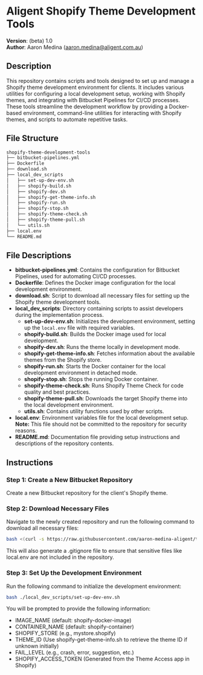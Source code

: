 # Aligent Shopify Theme Development Tools

**Version**: (beta) 1.0  
**Author**: Aaron Medina (aaron.medina@aligent.com.au)

## Description

This repository contains scripts and tools designed to set up and manage a Shopify theme development environment for clients. It includes various utilities for configuring a local development setup, working with Shopify themes, and integrating with Bitbucket Pipelines for CI/CD processes. These tools streamline the development workflow by providing a Docker-based environment, command-line utilities for interacting with Shopify themes, and scripts to automate repetitive tasks.

## File Structure

```bash
shopify-theme-development-tools
├── bitbucket-pipelines.yml
├── Dockerfile
├── download.sh
├── local_dev_scripts
│   ├── set-up-dev-env.sh
│   ├── shopify-build.sh
│   ├── shopify-dev.sh
│   ├── shopify-get-theme-info.sh
│   ├── shopify-run.sh
│   ├── shopify-stop.sh
│   ├── shopify-theme-check.sh
│   ├── shopify-theme-pull.sh
│   └── utils.sh
├── local.env
└── README.md
```

## File Descriptions

- **bitbucket-pipelines.yml**: Contains the configuration for Bitbucket Pipelines, used for automating CI/CD processes.
- **Dockerfile**: Defines the Docker image configuration for the local development environment.
- **download.sh**: Script to download all necessary files for setting up the Shopify theme development tools.
- **local_dev_scripts**: Directory containing scripts to assist developers during the implementation process.
  - **set-up-dev-env.sh**: Initializes the development environment, setting up the `local.env` file with required variables.
  - **shopify-build.sh**: Builds the Docker image used for local development.
  - **shopify-dev.sh**: Runs the theme locally in development mode.
  - **shopify-get-theme-info.sh**: Fetches information about the available themes from the Shopify store.
  - **shopify-run.sh**: Starts the Docker container for the local development environment in detached mode.
  - **shopify-stop.sh**: Stops the running Docker container.
  - **shopify-theme-check.sh**: Runs Shopify Theme Check for code quality and best practices.
  - **shopify-theme-pull.sh**: Downloads the target Shopify theme into the local development environment.
  - **utils.sh**: Contains utility functions used by other scripts.
- **local.env**: Environment variables file for the local development setup. **Note:** This file should not be committed to the repository for security reasons.
- **README.md**: Documentation file providing setup instructions and descriptions of the repository contents.

## Instructions

### Step 1: Create a New Bitbucket Repository

Create a new Bitbucket repository for the client's Shopify theme.

### Step 2: Download Necessary Files

Navigate to the newly created repository and run the following command to download all necessary files:

```bash
bash <(curl -s https://raw.githubusercontent.com/aaron-medina-aligent/test-shop-repo/main/download.sh)
```

This will also generate a .gitignore file to ensure that sensitive files like local.env are not included in the repository.

### Step 3: Set Up the Development Environment

Run the following command to initialize the development environment:

```bash
bash ./local_dev_scripts/set-up-dev-env.sh
```

You will be prompted to provide the following information:

- IMAGE_NAME (default: shopify-docker-image)
- CONTAINER_NAME (default: shopify-container)
- SHOPIFY_STORE (e.g., mystore.shopify)
- THEME_ID (Use shopify-get-theme-info.sh to retrieve the theme ID if unknown initially)
- FAIL_LEVEL (e.g., crash, error, suggestion, etc.)
- SHOPIFY_ACCESS_TOKEN (Generated from the Theme Access app in Shopify)
